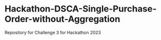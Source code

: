 # Hackathon-DSCA-Single-Purchase-Order-without-Aggregation
Repository for Challenge 3 for Hackathon 2023
